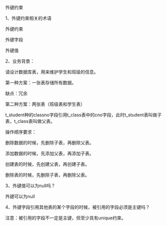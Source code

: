外键约束



1、外键约束相关的术语

外键约束

外键字段

外键值



2、业务背景：

请设计数据库表，用来维护学生和班级的信息。

第一种方案：一张表存储所有数据。

缺点：冗余

第二种方案：两张表（班级表和学生表）

t\_student种的classno字段引用t\_class表中的cno字段，此时t\_student表叫做子表，t\_class表叫做父表。

操作顺序要求：

  删除数据的时候，先删除子表，再删除父表。

  添加数据的时候，先添加父表，再添加子表。

  创建表的时候，先创建父表，再创建子表。

  删除表的时候，先删除子表，再删除父表。

  


3、外键值可以为null吗？

外键可以为null



4、外键字段引用其他表的某个字段的时候，被引用的字段必须是主键吗？

注意：被引用的字段不一定是主键，但至少具有unique约束。



